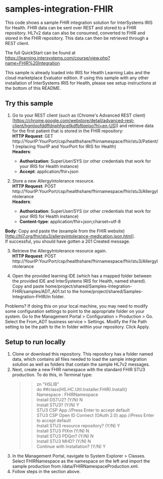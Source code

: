 # samples-integration-FHIR
This code shows a sample FHIR integration solution for InterSystems IRIS for Health. FHIR data can be sent over REST and stored to a FHIR repository. HL7v2 data can also be consumed, converted to FHIR and stored in the FHIR repository. This data can then be retrieved through a REST client.

The full QuickStart can be found at https://learning.intersystems.com/course/view.php?name=FHIR%20Integration

This sample is already loaded into IRIS for Health Learning Labs and the cloud marketplace Evaluator edition. If using this sample with any other installation of InterSystems IRIS for Health, please see setup instructions at the bottom of this README.


## Try this sample
1. Go to your REST client (such as (Chrome's Advanced REST client)[https://chrome.google.com/webstore/detail/advanced-rest-client/hgmloofddffdnphfgcellkdfbfbjeloo?hl=en-US]) and retrieve data for the first patient that is stored in the FHIR repository:  
 **HTTP Request**: GET http://YourIP:YourPort/csp/healthshare/fhirnamespace/fhir/stu3/Patient/1    (replacing YourIP and YourPort for IRIS for Health)  
 **Headers**:   
    *  **Authorization**: SuperUser/SYS (or other credentials that work for your IRIS for Health instance)  
    *  **Accept**: application/fhir+json  
	
2. Store a new AllergyIntolerance resource.  
**HTTP Request**: POST  http://YourIP:YourPort/csp/healthshare/fhirnamespace/fhir/stu3/AllergyIntolerance  
**Headers**:  
    *  **Authorization**: SuperUser/SYS (or other credentials that work for your IRIS for Health instance)  
    *  **Content-type**: application/fhir+json;charset=utf-8

**Body**: Copy and paste the (example from the FHIR website)[http://hl7.org/fhir/stu3/allergyintolerance-medication.json.html].  
If successful, you should have gotten a 201 Created message. 	

3. Retrieve the AllergyIntolerance resource again.    
**HTTP Request**: POST    http://YourIP:YourPort/csp/healthshare/fhirnamespace/fhir/stu3/AllergyIntolerance 

4. Open the provided learning IDE (which has a mapped folder between the provided IDE and InterSystems IRIS for Health, named shared).  
Copy and paste home/project/shared/Samples-Integration-FHIR/samples/ADT_A01.txt to the home/project/shared/Samples-Integration-FHIR/in folder.


Problems? If doing this on your local machine, you may need to modify some configuration settings to point to the appropriate folder on your system. Go to the Management Portal > Configuration > Production > Go. Select the From_ADT business service > Settings. Modify the File Path setting to be the path to the In folder within your repository. Click Apply.
 
## Setup to run locally
1. Clone or download this repository. This repository has a folder named data, which contains all files needed to load the sample integration solution as well as folders that contain the sample HL7v2 messages.
2. Next, create a new FHIR namespace with the standard FHIR STU3 production. To do this, in Terminal type:
    >>zn "HSLIB"  
    >>do ##class(HS.HC.Util.Installer.FHIR).Install()  
    >>Namespace : FHIRNamespace  
    >>Install DSTU2? (Y/N) N  
    >>Install STU3? (Y/N) Y  
    >>STU3 CSP App //Press Enter to accept default  
    >>STU3 CSP Open ID Connect (OAuth 2.0) app //Press Enter to accept default  
    >>Install STU3 resource repository? (Y/N) Y  
    >>Install STU3 PIXm (Y/N) N  
    >>Install STU3 PDQm? (Y/N) N  
    >>Install STU3 MHD? (Y/N) N  
    >>Continue with Installation? (Y/N) Y  
3. In the Management Portal, navigate to System Explorer > Classes. Select FHIRNamespace as the namespace on the left and import the sample production from /data/FHIRNamespaceProduction.xml.
4. Follow steps in the section above.

